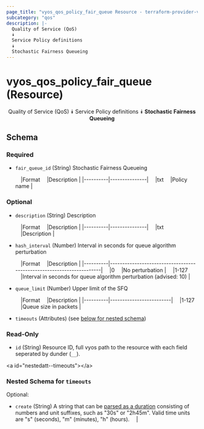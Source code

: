 ```yaml
---
page_title: "vyos_qos_policy_fair_queue Resource - terraform-provider-vyos"
subcategory: "qos"
description: |-
  Quality of Service (QoS)
  ⯯
  Service Policy definitions
  ⯯
  Stochastic Fairness Queueing
---
```


# vyos_qos_policy_fair_queue (Resource)
<center>

Quality of Service (QoS)
⯯
Service Policy definitions
⯯
**Stochastic Fairness Queueing**


</center>

## Schema

### Required

- `fair_queue_id` (String) Stochastic Fairness Queueing

    &emsp;|Format  &emsp;|Description  |
    |----------|---------------|
    &emsp;|txt     &emsp;|Policy name  |

### Optional

- `description` (String) Description

    &emsp;|Format  &emsp;|Description  |
    |----------|---------------|
    &emsp;|txt     &emsp;|Description  |
- `hash_interval` (Number) Interval in seconds for queue algorithm perturbation

    &emsp;|Format  &emsp;|Description                                                         |
    |----------|----------------------------------------------------------------------|
    &emsp;|0       &emsp;|No perturbation                                                     |
    &emsp;|1-127   &emsp;|Interval in seconds for queue algorithm perturbation (advised: 10)  |
- `queue_limit` (Number) Upper limit of the SFQ

    &emsp;|Format  &emsp;|Description            |
    |----------|-------------------------|
    &emsp;|1-127   &emsp;|Queue size in packets  |
- `timeouts` (Attributes) (see [below for nested schema](#nestedatt--timeouts))

### Read-Only

- `id` (String) Resource ID, full vyos path to the resource with each field seperated by dunder (`__`).

&lt;a id=&#34;nestedatt--timeouts&#34;&gt;&lt;/a&gt;
### Nested Schema for `timeouts`

Optional:

- `create` (String) A string that can be [parsed as a duration](https://pkg.go.dev/time#ParseDuration) consisting of numbers and unit suffixes, such as &#34;30s&#34; or &#34;2h45m&#34;. Valid time units are &#34;s&#34; (seconds), &#34;m&#34; (minutes), &#34;h&#34; (hours).  &emsp;|
